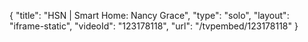 {
    "title": "HSN | Smart Home: Nancy Grace",
    "type": "solo",
    "layout": "iframe-static",
    "videoId": "123178118",
    "url": "\/tvpembed\/123178118"
}